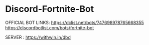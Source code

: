 # Discord-Fortnite-Bot

OFFICIAL BOT LINKS: 
https://dclist.net/bots/747698978765668355
https://discordbotlist.com/bots/fortnite-bot

SERVER : https://withwin.in/dbd
